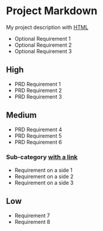 # Project Markdown

My project description with [HTML](https://google.com)

 - Optional Requirement 1
 - Optional Requirement 2
 - Optional Requirement 3

## High
 - PRD Requirement 1
 - PRD Requirement 2
 - PRD Requirement 3

## Medium

 - PRD Requirement 4
 - PRD Requirement 5
 - PRD Requirement 6

### Sub-category [with a link](http://google.com)
 - Requirement on a side 1
 - Requirement on a side 2
 - Requirement on a side 3

## Low

- Requirement 7
- Requirement 8
